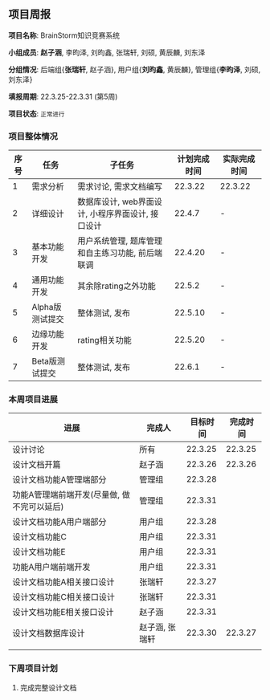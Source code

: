 ## 项目周报

**项目名称**: BrainStorm知识竞赛系统

**小组成员**: **赵子涵**, 李昀泽, 刘昀鑫, 张瑞轩, 刘硕, 黄辰麟, 刘东泽

**分组情况**: 后端组{**张瑞轩**, 赵子涵}, 用户组{**刘昀鑫**, 黄辰麟}, 管理组{**李昀泽**, 刘硕, 刘东泽}

**填报周期**: 22.3.25-22.3.31 (第5周)

**项目状态**: `正常进行`

### 项目整体情况

| 序号 | 任务            | 子任务                                            | 计划完成时间 | 实际完成时间 |
| ---- | --------------- | ------------------------------------------------- | ------------ | ------------ |
| 1    | 需求分析        | 需求讨论, 需求文档编写                            | 22.3.22      | 22.3.22      |
| 2    | 详细设计        | 数据库设计, web界面设计, 小程序界面设计, 接口设计 | 22.4.7       | -            |
| 3    | 基本功能开发    | 用户系统管理, 题库管理和自主练习功能, 前后端联调  | 22.4.20      | -            |
| 4    | 通用功能开发    | 其余除rating之外功能                              | 22.5.2       | -            |
| 5    | Alpha版测试提交 | 整体测试, 发布                                    | 22.5.10      | -            |
| 6    | 边缘功能开发    | rating相关功能                                    | 22.5.20      | -            |
| 7    | Beta版测试提交  | 整体测试, 发布                                    | 22.6.1       | -            |

### 本周项目进展

| 进展                                        | 完成人         | 目标时间 | 完成时间 |
| ------------------------------------------- | -------------- | -------- | -------- |
| 设计讨论                                    | 所有           | 22.3.25  | 22.3.25  |
| 设计文档开篇                                | 赵子涵         | 22.3.26  | 22.3.26  |
| 设计文档功能A管理端部分                     | 管理组         | 22.3.28  |          |
| 功能A管理端前端开发(尽量做, 做不完可以延后) | 管理组         | 22.3.31  |          |
| 设计文档功能A用户端部分                     | 用户组         | 22.3.28  |          |
| 设计文档功能C                               | 用户组         | 22.3.31  |          |
| 设计文档功能E                               | 用户组         | 22.3.31  |          |
| 功能A用户端前端开发                         | 用户组         | 22.3.31  |          |
| 设计文档功能A相关接口设计                   | 张瑞轩         | 22.3.27  |          |
| 设计文档功能C相关接口设计                   | 张瑞轩         | 22.3.31  |          |
| 设计文档功能E相关接口设计                   | 赵子涵         | 22.3.31  |          |
| 设计文档数据库设计                          | 赵子涵, 张瑞轩 | 22.3.30  | 22.3.27  |
|                                             |                |          |          |

### 下周项目计划

1. 完成完整设计文档

